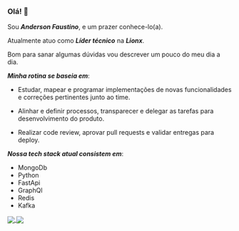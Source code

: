 ### Olá! 👋

Sou ***Anderson Faustino***, e um prazer conhece-lo(a).

Atualmente atuo como ***Líder técnico*** na ***Lionx***.

Bom para sanar algumas dúvidas vou descrever um pouco do meu dia a dia. 

***Minha rotina se baseia em***:

- Estudar, mapear e programar implementações de novas funcionalidades e correções pertinentes junto ao time.

- Alinhar e definir processos, transparecer e delegar as tarefas para desenvolvimento do produto.

- Realizar code review, aprovar pull requests e validar entregas para deploy.

***Nossa tech stack atual consistem em***:
  - MongoDb
  - Python
  - FastApi
  - GraphQl
  - Redis
  - Kafka
  
<a href="https://github.com/anuraghazra/github-readme-stats">
  <img align="center" src="https://github-readme-stats.vercel.app/api?username=andersonflima" />
</a>
<a href="https://github.com/anuraghazra/convoychat">
  <img align="center" src="https://github-readme-stats.vercel.app/api/top-langs/?username=andersonflima&layout=compact" />
</a>
